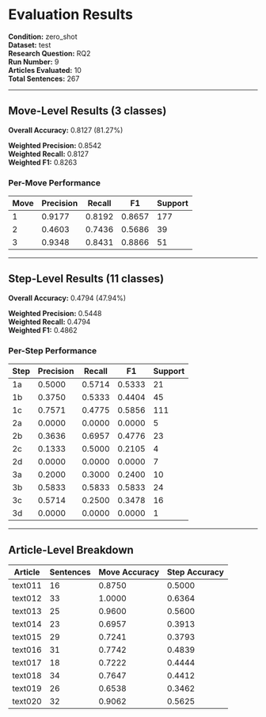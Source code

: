# Evaluation Results

**Condition:** zero_shot  
**Dataset:** test  
**Research Question:** RQ2  
**Run Number:** 9  
**Articles Evaluated:** 10  
**Total Sentences:** 267  

---

## Move-Level Results (3 classes)

**Overall Accuracy:** 0.8127 (81.27%)  

**Weighted Precision:** 0.8542  
**Weighted Recall:** 0.8127  
**Weighted F1:** 0.8263  

### Per-Move Performance

| Move | Precision | Recall | F1 | Support |
|------|-----------|--------|----|---------|
| 1 | 0.9177 | 0.8192 | 0.8657 | 177 |
| 2 | 0.4603 | 0.7436 | 0.5686 | 39 |
| 3 | 0.9348 | 0.8431 | 0.8866 | 51 |

---

## Step-Level Results (11 classes)

**Overall Accuracy:** 0.4794 (47.94%)  

**Weighted Precision:** 0.5448  
**Weighted Recall:** 0.4794  
**Weighted F1:** 0.4862  

### Per-Step Performance

| Step | Precision | Recall | F1 | Support |
|------|-----------|--------|----|---------|
| 1a | 0.5000 | 0.5714 | 0.5333 | 21 |
| 1b | 0.3750 | 0.5333 | 0.4404 | 45 |
| 1c | 0.7571 | 0.4775 | 0.5856 | 111 |
| 2a | 0.0000 | 0.0000 | 0.0000 | 5 |
| 2b | 0.3636 | 0.6957 | 0.4776 | 23 |
| 2c | 0.1333 | 0.5000 | 0.2105 | 4 |
| 2d | 0.0000 | 0.0000 | 0.0000 | 7 |
| 3a | 0.2000 | 0.3000 | 0.2400 | 10 |
| 3b | 0.5833 | 0.5833 | 0.5833 | 24 |
| 3c | 0.5714 | 0.2500 | 0.3478 | 16 |
| 3d | 0.0000 | 0.0000 | 0.0000 | 1 |

---

## Article-Level Breakdown

| Article | Sentences | Move Accuracy | Step Accuracy |
|---------|-----------|---------------|---------------|
| text011 | 16 | 0.8750 | 0.5000 |
| text012 | 33 | 1.0000 | 0.6364 |
| text013 | 25 | 0.9600 | 0.5600 |
| text014 | 23 | 0.6957 | 0.3913 |
| text015 | 29 | 0.7241 | 0.3793 |
| text016 | 31 | 0.7742 | 0.4839 |
| text017 | 18 | 0.7222 | 0.4444 |
| text018 | 34 | 0.7647 | 0.4412 |
| text019 | 26 | 0.6538 | 0.3462 |
| text020 | 32 | 0.9062 | 0.5625 |
